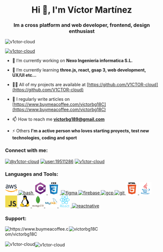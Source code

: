 <h1 align="center">Hi 👋, I'm Víctor Martínez</h1>
<h3 align="center">Im a cross platform and web developer, frontend, design enthusiast</h3>

<p align="left"> <img src="https://komarev.com/ghpvc/?username=v1ctor-cloud&label=Profile%20views&color=0e75b6&style=flat" alt="v1ctor-cloud" /> </p>

<p align="left"> <a href="https://github.com/ryo-ma/github-profile-trophy"><img src="https://github-profile-trophy.vercel.app/?username=v1ctor-cloud" alt="v1ctor-cloud" /></a> </p>

- 🔭 I’m currently working on **Nexo Ingenieria informatica S.L.**

- 🌱 I’m currently learning **three.js, react, gsap 3, web development, UX/UI etc...**

- 👨‍💻 All of my projects are available at [https://github.com/V1CTOR-cloud](https://github.com/V1CTOR-cloud)

- 📝 I regularly write articles on [https://www.buymeacoffee.com/victorbg18C](https://www.buymeacoffee.com/victorbg18C)

- 📫 How to reach me **victorbg189@gmail.com**

- ⚡ Others **I'm a active person who loves starting proyects, test new technologies, coding and sport**

<h3 align="left">Connect with me:</h3>
<p align="left">
<a href="https://codepen.io/@v1ctor-cloud" target="blank"><img align="center" src="https://raw.githubusercontent.com/rahuldkjain/github-profile-readme-generator/master/src/images/icons/Social/codepen.svg" alt="@v1ctor-cloud" height="30" width="40" /></a>
<a href="https://stackoverflow.com/users/user:19511286" target="blank"><img align="center" src="https://raw.githubusercontent.com/rahuldkjain/github-profile-readme-generator/master/src/images/icons/Social/stack-overflow.svg" alt="user:19511286" height="30" width="40" /></a>
<a href="https://dribbble.com/v1ctor-cloud" target="blank"><img align="center" src="https://raw.githubusercontent.com/rahuldkjain/github-profile-readme-generator/master/src/images/icons/Social/dribbble.svg" alt="v1ctor-cloud" height="30" width="40" /></a>
</p>

<h3 align="left">Languages and Tools:</h3>
<p align="left"> <a href="https://aws.amazon.com" target="_blank" rel="noreferrer"> <img src="https://raw.githubusercontent.com/devicons/devicon/master/icons/amazonwebservices/amazonwebservices-original-wordmark.svg" alt="aws" width="40" height="40"/> </a> <a href="https://www.gnu.org/software/bash/" target="_blank" rel="noreferrer"> <img src="https://www.vectorlogo.zone/logos/gnu_bash/gnu_bash-icon.svg" alt="bash" width="40" height="40"/> </a> <a href="https://www.w3schools.com/cs/" target="_blank" rel="noreferrer"> <img src="https://raw.githubusercontent.com/devicons/devicon/master/icons/csharp/csharp-original.svg" alt="csharp" width="40" height="40"/> </a> <a href="https://www.w3schools.com/css/" target="_blank" rel="noreferrer"> <img src="https://raw.githubusercontent.com/devicons/devicon/master/icons/css3/css3-original-wordmark.svg" alt="css3" width="40" height="40"/> </a> <a href="https://www.figma.com/" target="_blank" rel="noreferrer"> <img src="https://www.vectorlogo.zone/logos/figma/figma-icon.svg" alt="figma" width="40" height="40"/> </a> <a href="https://firebase.google.com/" target="_blank" rel="noreferrer"> <img src="https://www.vectorlogo.zone/logos/firebase/firebase-icon.svg" alt="firebase" width="40" height="40"/> </a> <a href="https://cloud.google.com" target="_blank" rel="noreferrer"> <img src="https://www.vectorlogo.zone/logos/google_cloud/google_cloud-icon.svg" alt="gcp" width="40" height="40"/> </a> <a href="https://git-scm.com/" target="_blank" rel="noreferrer"> <img src="https://www.vectorlogo.zone/logos/git-scm/git-scm-icon.svg" alt="git" width="40" height="40"/> </a> <a href="https://www.w3.org/html/" target="_blank" rel="noreferrer"> <img src="https://raw.githubusercontent.com/devicons/devicon/master/icons/html5/html5-original-wordmark.svg" alt="html5" width="40" height="40"/> </a> <a href="https://www.java.com" target="_blank" rel="noreferrer"> <img src="https://raw.githubusercontent.com/devicons/devicon/master/icons/java/java-original.svg" alt="java" width="40" height="40"/> </a> <a href="https://developer.mozilla.org/en-US/docs/Web/JavaScript" target="_blank" rel="noreferrer"> <img src="https://raw.githubusercontent.com/devicons/devicon/master/icons/javascript/javascript-original.svg" alt="javascript" width="40" height="40"/> </a> <a href="https://www.linux.org/" target="_blank" rel="noreferrer"> <img src="https://raw.githubusercontent.com/devicons/devicon/master/icons/linux/linux-original.svg" alt="linux" width="40" height="40"/> </a> <a href="https://www.mongodb.com/" target="_blank" rel="noreferrer"> <img src="https://raw.githubusercontent.com/devicons/devicon/master/icons/mongodb/mongodb-original-wordmark.svg" alt="mongodb" width="40" height="40"/> </a> <a href="https://www.mysql.com/" target="_blank" rel="noreferrer"> <img src="https://raw.githubusercontent.com/devicons/devicon/master/icons/mysql/mysql-original-wordmark.svg" alt="mysql" width="40" height="40"/> </a> <a href="https://reactjs.org/" target="_blank" rel="noreferrer"> <img src="https://raw.githubusercontent.com/devicons/devicon/master/icons/react/react-original-wordmark.svg" alt="react" width="40" height="40"/> </a> <a href="https://reactnative.dev/" target="_blank" rel="noreferrer"> <img src="https://reactnative.dev/img/header_logo.svg" alt="reactnative" width="40" height="40"/> </a> </p>

<h3 align="left">Support:</h3>
<p><a href="https://www.buymeacoffee.com/https://www.buymeacoffee.com/victorbg18C"> <img align="left" src="https://cdn.buymeacoffee.com/buttons/v2/default-yellow.png" height="50" width="210" alt="https://www.buymeacoffee.com/victorbg18C" /></a><a href="https://ko-fi.com/victorbg18C"> <img align="left" src="https://cdn.ko-fi.com/cdn/kofi3.png?v=3" height="50" width="210" alt="victorbg18C" /></a></p><br><br>

<p><img align="left" src="https://github-readme-stats.vercel.app/api/top-langs?username=v1ctor-cloud&show_icons=true&locale=en&layout=compact" alt="v1ctor-cloud" /></p>

<p><img align="center" src="https://github-readme-streak-stats.herokuapp.com/?user=v1ctor-cloud&" alt="v1ctor-cloud" /></p>
